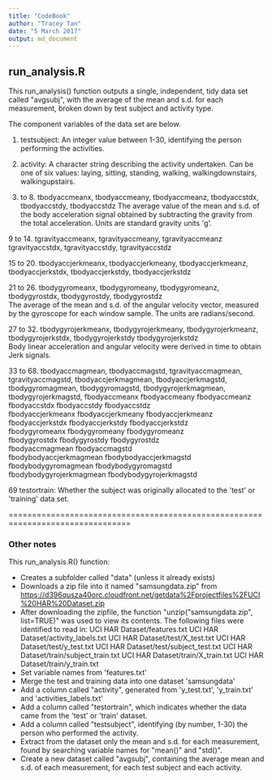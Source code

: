 ```yaml
---
title: "CodeBook"
author: "Tracey Tan"
date: "5 March 2017"
output: md_document
---
```


## run_analysis.R

This run_analysis() function outputs a single, independent, tidy data set called
"avgsubj", with the average of the mean and s.d. for each measurement, broken
down by test subject and activity type.

The component variables of the data set are below.

1. testsubject: An integer value between 1-30, identifying the person performing 
	the activities.

2. activity: A character string describing the activity undertaken.  Can be one
	of six values: laying, sitting, standing, walking, walkingdownstairs,
	walkingupstairs.

3. to 8. tbodyaccmeanx, tbodyaccmeany, tbodyaccmeanz, 
     tbodyaccstdx, tbodyaccstdy, tbodyaccstdz
	The average value of the mean and s.d. of the body acceleration signal
	obtained by subtracting the gravity from the total acceleration. 
	Units are standard gravity units 'g'.

9 to 14. tgravityaccmeanx, tgravityaccmeany, tgravityaccmeanz	
      tgravityaccstdx, tgravityaccstdy, tgravityaccstdz	

15 to 20. tbodyaccjerkmeanx, tbodyaccjerkmeany, tbodyaccjerkmeanz,
       tbodyaccjerkstdx, tbodyaccjerkstdy, tbodyaccjerkstdz	

21 to 26. tbodygyromeanx, tbodygyromeany, tbodygyromeanz,
       tbodygyrostdx, tbodygyrostdy, tbodygyrostdz	
	The average of the mean and s.d. of the angular velocity vector, 
	measured by the gyroscope for each window sample. 
	The units are radians/second. 

27 to 32. tbodygyrojerkmeanx, tbodygyrojerkmeany, tbodygyrojerkmeanz,
       tbodygyrojerkstdx, tbodygyrojerkstdy	tbodygyrojerkstdz	
	Body linear acceleration and angular velocity were derived in time to
	obtain Jerk signals.

33 to 68. tbodyaccmagmean, tbodyaccmagstd,
	tgravityaccmagmean, tgravityaccmagstd,
	tbodyaccjerkmagmean, tbodyaccjerkmagstd,
	tbodygyromagmean, tbodygyromagstd,
	tbodygyrojerkmagmean, tbodygyrojerkmagstd,
	fbodyaccmeanx	fbodyaccmeany	fbodyaccmeanz	
	fbodyaccstdx	fbodyaccstdy	fbodyaccstdz	
	fbodyaccjerkmeanx	fbodyaccjerkmeany	fbodyaccjerkmeanz	
	fbodyaccjerkstdx	fbodyaccjerkstdy	fbodyaccjerkstdz	
	fbodygyromeanx	fbodygyromeany	fbodygyromeanz	
	fbodygyrostdx	fbodygyrostdy	fbodygyrostdz	
	fbodyaccmagmean	fbodyaccmagstd	
	fbodybodyaccjerkmagmean	fbodybodyaccjerkmagstd	
	fbodybodygyromagmean	fbodybodygyromagstd	
	fbodybodygyrojerkmagmean	fbodybodygyrojerkmagstd	

69 testortrain: Whether the subject was originally allocated to the 'test' or 
	'training' data set.

================================================================================

### Other notes 

This run_analysis.R() function:
* Creates a subfolder called "data" (unless it already exists)
* Downloads a zip file into it named "samsungdata.zip" from https://d396qusza40orc.cloudfront.net/getdata%2Fprojectfiles%2FUCI%20HAR%20Dataset.zip
* After downloading the zipfile, the function "unzip("samsungdata.zip", list=TRUE)" was used to view its contents.  The following files were identified to read in:
	UCI HAR Dataset/features.txt
	UCI HAR Dataset/activity_labels.txt
	UCI HAR Dataset/test/X_test.txt
	UCI HAR Dataset/test/y_test.txt
	UCI HAR Dataset/test/subject_test.txt
	UCI HAR Dataset/train/subject_train.txt 
	UCI HAR Dataset/train/X_train.txt
	UCI HAR Dataset/train/y_train.txt     
* Set variable names from 'features.txt'
* Merge the test and training data into one dataset 'samsungdata'
* Add a column called "activity", generated from 'y_test.txt', 'y_train.txt' and 'activities_labels.txt'
* Add a column called "testortrain", which indicates whether the data came from the 'test' or 'train' dataset.
* Add a column called "testsubject", identifying (by number, 1-30) the person who performed the activity.
* Extract from the dataset only the mean and s.d. for each measurement, found by searching variable names for "mean()" and "std()".
* Create a new dataset called "avgsubj", containing the average mean and s.d. of each measurement, for each test subject and each activity.
